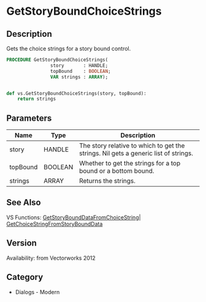 # GetStoryBoundChoiceStrings

## Description
Gets the choice strings for a story bound control.

```pascal
PROCEDURE GetStoryBoundChoiceStrings(
				story       : HANDLE;
				topBound    : BOOLEAN;
				VAR strings : ARRAY);
```

```python

def vs.GetStoryBoundChoiceStrings(story, topBound):
    return strings
```

## Parameters
|Name|Type|Description|
|---|---|---|
|story|HANDLE|The story relative to which to get the strings. Nil gets a generic list of strings.|
|topBound|BOOLEAN|Whether to get the strings for a top bound or a bottom bound.|
|strings|ARRAY|Returns the strings.|

## See Also
VS Functions:
[GetStoryBoundDataFromChoiceString](GetStoryBoundDataFromChoiceString.md)| [GetChoiceStringFromStoryBoundData](GetChoiceStringFromStoryBoundData.md)

## Version
Availability: from Vectorworks 2012
## Category
* Dialogs - Modern

